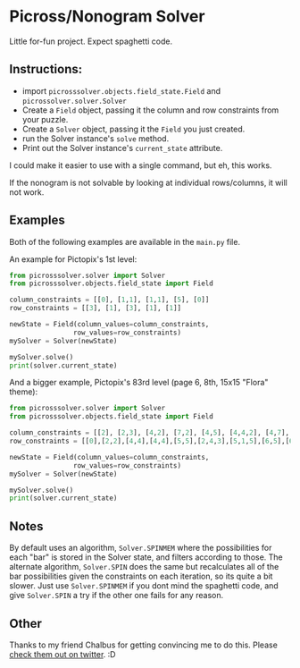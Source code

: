 # Picross/Nonogram Solver

Little for-fun project. Expect spaghetti code.

## Instructions:

* import `picrosssolver.objects.field_state.Field` and `picrossolver.solver.Solver`
* Create a `Field` object, passing it the column and row constraints from your puzzle.
* Create a `Solver` object, passing it the `Field` you just created.
* run the Solver instance's `solve` method.
* Print out the Solver instance's `current_state` attribute.

I could make it easier to use with a single command, but eh, this works.

If the nonogram is not solvable by looking at individual rows/columns, it will not work.

## Examples

Both of the following examples are available in the `main.py` file.

An example for Pictopix's 1st level:

```python
from picrosssolver.solver import Solver
from picrosssolver.objects.field_state import Field

column_constraints = [[0], [1,1], [1,1], [5], [0]]
row_constraints = [[3], [1], [3], [1], [1]]

newState = Field(column_values=column_constraints,
                row_values=row_constraints)
mySolver = Solver(newState)

mySolver.solve()
print(solver.current_state)
```


And a bigger example, Pictopix's 83rd level (page 6, 8th, 15x15 "Flora" theme):

```python
from picrosssolver.solver import Solver
from picrosssolver.objects.field_state import Field

column_constraints = [[2], [2,3], [4,2], [7,2], [4,5], [4,4,2], [4,7], [2,6], [2,5], [4,2,2], [4,8], [4,2,4], [6,3], [4], [2]]
row_constraints = [[0],[2,2],[4,4],[4,4],[5,5],[2,4,3],[5,1,5],[6,5],[6,2],[5,2],[2,3,3],[2,4,3],[2,8],[2,5],[2]]

newState = Field(column_values=column_constraints,
                row_values=row_constraints)
mySolver = Solver(newState)

mySolver.solve()
print(solver.current_state)
```

## Notes

By default uses an algorithm, `Solver.SPINMEM` where the possibilities for each "bar" is stored in the Solver state, and filters according to those. The alternate algorithm, `Solver.SPIN` does the same but recalculates all of the bar possibilities given the constraints on each iteration, so its quite a bit slower. Just use `Solver.SPINMEM` if you dont mind the spaghetti code, and give `Solver.SPIN` a try if the other one fails for any reason.

## Other

Thanks to my friend Chalbus for getting convincing me to do this. Please [check them out on twitter](https://twitter.com/Chalbusoid). :D
